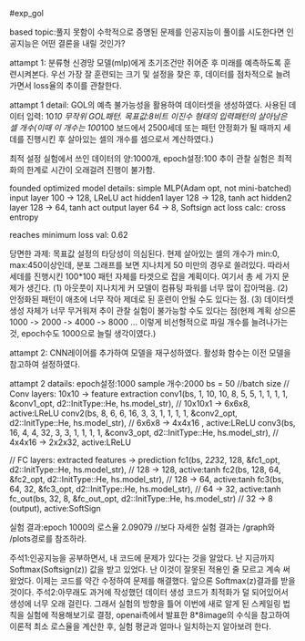 #exp_gol





based topic:풀지 못함이 수학적으로 증명된 문제를 인공지능이 풀이를 시도한다면 인공지능은 어떤 결론을 내릴 것인가? 

attampt 1: 분류형 신경망 모델(mlp)에게 초기조건만 쥐어준 후 미래를 예측하도록 훈련시켜본다.
우선 가장 잘 훈련되는 크기 및 설정을 찾은 후, 데이터를 점차적으로 늘려가면서 loss율의 추이를 관찰한다. 

attampt 1 detail:
GOL의 예측 불가능성을 활용하여 데이터셋을 생성하였다.
사용된 데이터 입력: 10*10 무작위 GOL패턴.
목표값:8비트 이진수 형태의 입력패턴의 살아남은 셀 개수(이때 이 개수는 100*100 보드에서 2500세데 또는 패턴 안정화가 될 때까지 세데를 진행시킨 후 살아있는 셀의 개수를 셈으로서 계산하였다.)

최적 설정 실험에서 쓰인 데이터의 양:1000개, epoch설정:100
추이 관찰 실험은 최적화의 한계로 시간이 오래걸려 진행이 불가함.

founded optimized model details:
simple MLP(Adam opt, not mini-batched) 
input layer 100 -> 128, LReLU act
hidden1 layer 128 -> 128, tanh act
hidden2 layer 128 -> 64, tanh act
output layer 64 -> 8, Softsign act
loss calc: cross entropy

reaches minimum loss val: 0.62

당면한 과제: 
목표값 설정의 타당성이 의심된다. 현제 살아있는 셀의 개수가 min:0, max:450이상인데, 분포 그래프를 보면 지나치게 50 미만의 경우로 쏠려있다.
따라서 세데를 진행시킨 100*100 패턴 자체를 타겟으로 잡을 계획이다.
여기서 총 세 가지 문제가 생긴다.
(1) 아웃풋이 지나치게 커 모델이 컴퓨팅 파워를 너무 많이 잡아먹음.
(2) 안정화된 패턴이 애초에 너무 작아 제데로 된 훈련이 안될 수도 있다는 점.
(3) 데이터셋 생성 자체가 너무 무거워져 추이 관찰 실험이 불가능할 수도 있다는 점(현제 계획 상으론 1000 -> 2000 -> 4000 -> 8000 ... 이렇게 비선형적으로 파일 개수를 늘려나가는 것, epoch수도 1000으로 늘릴 생각이였다.)    

attampt 2: CNN레이어를 추가하여 모델을 재구성하였다. 활성화 함수는 이전 모델을 참고하여 설정하였다.

attampt 2 datails:
epoch설정:1000
sample 개수:2000
bs = 50 //batch size
// Conv layers: 10x10 -> feature extraction
conv1(bs, 1, 10, 10,   8, 5, 5,  1, 1,  1, 1, &conv1_opt, d2::InitType::He, hs.model_str), // 10x10x1 -> 6x6x8, active:LReLU
conv2(bs, 8, 6, 6,     16, 3, 3, 1, 1,  1, 1, &conv2_opt, d2::InitType::He, hs.model_str), // 6x6x8 -> 4x4x16 , active:LReLU 
conv3(bs, 16, 4, 4,    32, 3, 3, 1, 1,  1, 1, &conv3_opt, d2::InitType::He, hs.model_str), // 4x4x16 -> 2x2x32, active:LReLU

// FC layers: extracted features -> prediction
fc1(bs, 2*2*32, 128, &fc1_opt, d2::InitType::He, hs.model_str),     // 128 -> 128, active:tanh
fc2(bs, 128, 64, &fc2_opt, d2::InitType::He, hs.model_str),         // 128 -> 64, active:tanh
fc3(bs, 64, 32, &fc3_opt, d2::InitType::He, hs.model_str),          // 64 -> 32, active:tanh
fc_out(bs, 32, 8, &fc_out_opt, d2::InitType::He, hs.model_str)     // 32 -> 8 (output), active:SoftSign

실험 결과:epoch 1000의 로스율 2.09079 //보다 자세한 실험 결과는 /graph와 /plots경로를 참조하라.

주석1:인공지능을 공부하면서, 내 코드에 문제가 있다는 것을 알았다. 난 지금까지 Softmax(Softsign(z)) 값을 받고 있었다. 난 이것이 잘못된 적용인 줄 모르고 계속 써 왔었다.
이제는 코드를 약간 수정하여 문제를 해결했다. 앞으론 Softmax(z)결과를 받을 것이다. 
주석2:아무래도 과거에 작성했던 데이터 생성 코드가 최적화가 덜 되어있어서 생성에 너무 오래 걸린다. 
그래서 실험의 방향을 틀어 이번에 새로 알게 된 스케일링 법칙을 실험에 적용해보기로 결정, openai측에서 발표한 8*8image의 수식을 참고하여 이론적 최소 로스율을 계산한 후, 
실험 평균과 얼마나 일치하는지 알아보려 한다.



